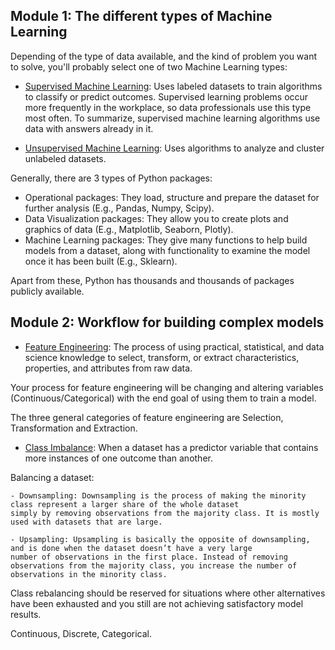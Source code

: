 ## Module 1: The different types of Machine Learning

Depending of the type of data available, and the kind of problem you want to solve, you'll probably select one of two Machine Learning types:

  - <ins>Supervised Machine Learning</ins>: Uses labeled datasets to train algorithms to classify or predict outcomes. Supervised learning problems
occur more frequently in the workplace, so data professionals use this type most often.
    To summarize, supervised machine learning algorithms use data with answers already in it.

  - <ins>Unsupervised Machine Learning</ins>: Uses algorithms to analyze and cluster unlabeled datasets.

Generally, there are 3 types of Python packages:

  - Operational packages: They load, structure and prepare the dataset for further analysis (E.g., Pandas, Numpy, Scipy).
  - Data Visualization packages: They allow you to create plots and graphics of data (E.g., Matplotlib, Seaborn, Plotly).
  - Machine Learning packages: They give many functions to help build models from a dataset, along with functionality to examine the model once it has
been built (E.g., Sklearn).

Apart from these, Python has thousands and thousands of packages publicly available.

## Module 2: Workflow for building complex models

  - <ins>Feature Engineering</ins>: The process of using practical, statistical, and data science knowledge to select, transform, or extract
characteristics, properties, and attributes from raw data.

  Your process for feature engineering will be changing and altering variables (Continuous/Categorical) with the end goal of using them to train a
model.

  The three general categories of feature engineering are Selection, Transformation and Extraction.

  - <ins>Class Imbalance</ins>: When a dataset has a predictor variable that contains more instances of one outcome than another.

Balancing a dataset:

    - Downsampling: Downsampling is the process of making the minority class represent a larger share of the whole dataset
    simply by removing observations from the majority class. It is mostly used with datasets that are large.
    
    - Upsampling: Upsampling is basically the opposite of downsampling, and is done when the dataset doesn’t have a very large
    number of observations in the first place. Instead of removing observations from the majority class, you increase the number of
    observations in the minority class.

Class rebalancing should be reserved for situations where other alternatives have been exhausted and you still are not achieving satisfactory model
results.

Continuous, Discrete, Categorical.






